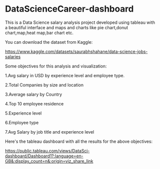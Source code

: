 # DataScienceCareer-dashboard

This is a Data Science salary analysis project developed using tableau with a beautiful interface and maps and charts like pie chart,donut chart,map,heat map,bar chart etc.

You can download the dataset from Kaggle:

https://www.kaggle.com/datasets/saurabhshahane/data-science-jobs-salaries

Some objectives for this analysis and visualization:

1.Avg salary in USD by experience level and employee type.

2.Total Companies by size and location

3.Average salary by Country

4.Top 10 employee residence

5.Experience level

6.Employee type

7.Avg Salary by job title and experience level

Here's the tableau dashboard with all the results for the above objectives:

https://public.tableau.com/views/DataSci-dashboard/Dashboard1?:language=en-GB&:display_count=n&:origin=viz_share_link




